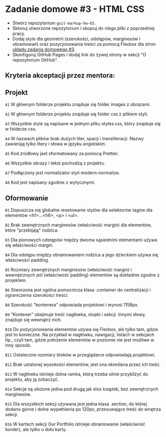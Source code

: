 # Zadanie domowe #3 - HTML CSS

* Stwórz repozytorium `goit-markup-hw-03`. 
* Sklonuj utworzone repozytorium i skopiuj do niego pliki z poprzedniej pracy.
* Dodaj style dla geometrii (szerokości, odstępów, marginesów i obramowań) oraz pozycjonowania treści za pomocą Flexbox dla stron [układu zadania domowego #3](https://www.figma.com/file/wuEpGhwCepGCOUw7mZFRac/Web-Studio-(Version-5.0)?type=design&node-id=302815-2553&mode=design&t=e9lErtzLYIPn0g7A-0).
* Skonfiguruj GitHub Pages i dodaj link do żywej strony w sekcji "O repozytorium GitHub".

## Kryteria akceptacji przez mentora:

## Projekt

`A1` W głównym folderze projektu znajduje się folder images z obrazami.

`A2` W głównym folderze projektu znajduje się folder css z plikiem styli.

`A3` Wszystkie style są napisane w jednym pliku styles.css, który znajduje się w folderze css.

`A4` W nazwach plików brak dużych liter, spacji i transliteracji. Nazwy zawierają tylko litery i słowa w języku angielskim.

`A5` Kod źródłowy jest sformatowany za pomocą Prettier.

`A6` Wszystkie obrazy i tekst pochodzą z projektu.

`A7` Podłączony jest normalizator styli modern-normalize.

`A8` Kod jest napisany zgodnie z wytycznymi.

## Oformowanie

`B1` Dopuszcza się globalne resetowanie stylów dla selektorów tagów dla elementów \<h1\>...\<h6\>, \<p\> i \<ul\>.

`B2` Brak zewnętrznych marginesów (właściwość margin) dla elementów, które "przebijają" rodzica.

`B3` Dla pionowych odstępów między dwoma sąsiednimi elementami używa się właściwości margin.

`B4` Dla odstępu między obramowaniem rodzica a jego dzieckiem używa się właściwości padding.

`B5` Rozmiary zewnętrznych marginesów (właściwość margin) i wewnętrznych pól (właściwość padding) elementów są dokładnie zgodne z projektem.

`B6` Stworzona jest ogólna pomocnicza klasa .container do centralizacji i ograniczenia szerokości treści.

`B8` Szerokość "kontenera" odpowiada projektowi i wynosi 1158px.

`B9` "Kontener" obejmuje treść nagłówka, stopki i sekcji. Innymi słowy, znajduje się wewnątrz nich.

`B10` Do pozycjonowania elementów używa się Flexbox, ale tylko tam, gdzie jest to konieczne. Na przykład w nagłówku, nawigacji, listach w sekcjach itp., czyli tam, gdzie położenie elementów w poziomie nie jest możliwe w inny sposób.

`B11` Ostateczne rozmiary bloków w przeglądarce odpowiadają projektowi.

`B12` Brak ustalonej wysokości elementów, jest ona określana przez ich treść.

`B13` W nagłówku istnieje dolna ramka, którą trzeba silnie przybliżyć do projektu, aby ją zobaczyć.

`B14` Sekcje są ułożone jedna pod drugą jak stos książek, bez zewnętrznych marginesów.

`B15` Dla wszystkich sekcji używana jest jedna klasa .section, do której dodano górne i dolne wypełnienia po 120px, przesuwające treść do wnętrza sekcji.

`B16` W kartach sekcji Our Portfolio istnieje obramowanie (właściwość border), ale tylko u dołu karty.
